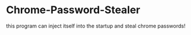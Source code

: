 # Chrome-Password-Stealer
this program can inject itself into the startup and steal chrome passwords!
